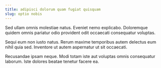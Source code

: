 ```yaml
---
title: adipisci dolorum quam fugiat quisquam
slug: optio nobis
---
```


Sed ullam omnis molestiae natus. Eveniet nemo explicabo. Doloremque quidem omnis pariatur odio provident odit occaecati consequatur voluptas.

Sequi eum non iusto natus. Rerum maxime temporibus autem delectus eum nihil quia sed. Inventore ut autem aspernatur ut sit occaecati.

Recusandae ipsam neque. Modi totam iste aut voluptas omnis consequatur laborum. Iste dolores beatae tenetur facere ea.
